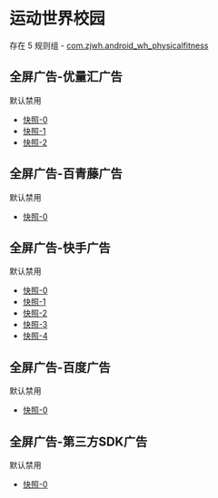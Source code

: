 # 运动世界校园

存在 5 规则组 - [com.zjwh.android_wh_physicalfitness](/src/apps/com.zjwh.android_wh_physicalfitness.ts)

## 全屏广告-优量汇广告

默认禁用

- [快照-0](https://i.gkd.li/import/12673231)
- [快照-1](https://i.gkd.li/import/12673523)
- [快照-2](https://i.gkd.li/import/13166472)

## 全屏广告-百青藤广告

默认禁用

- [快照-0](https://i.gkd.li/import/12673349)

## 全屏广告-快手广告

默认禁用

- [快照-0](https://i.gkd.li/import/12673495)
- [快照-1](https://i.gkd.li/import/12826112)
- [快照-2](https://i.gkd.li/import/12826124)
- [快照-3](https://i.gkd.li/import/13228216)
- [快照-4](https://i.gkd.li/import/13601132)

## 全屏广告-百度广告

默认禁用

- [快照-0](https://i.gkd.li/import/13554229)

## 全屏广告-第三方SDK广告

默认禁用

- [快照-0](https://i.gkd.li/import/12673476)
